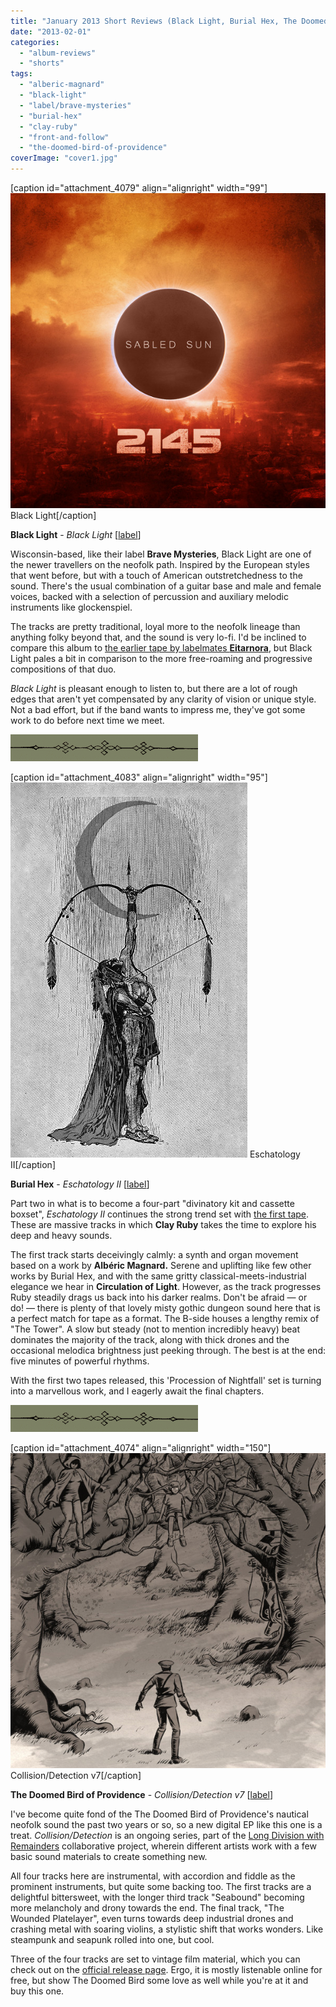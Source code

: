 ```yaml
---
title: "January 2013 Short Reviews (Black Light, Burial Hex, The Doomed Bird of Providence)"
date: "2013-02-01"
categories: 
  - "album-reviews"
  - "shorts"
tags: 
  - "alberic-magnard"
  - "black-light"
  - "label/brave-mysteries"
  - "burial-hex"
  - "clay-ruby"
  - "front-and-follow"
  - "the-doomed-bird-of-providence"
coverImage: "cover1.jpg"
---
```


\[caption id="attachment\_4079" align="alignright" width="99"\][![](images/cover2.jpg)](http://www.eveningoflight.nl/wordpress/wp-content/uploads/2013/01/cover2.jpg) Black Light\[/caption\]

**Black Light** - _Black Light_ \[[label](http://www.bravemysteries.com)\]

Wisconsin-based, like their label **Brave Mysteries**, Black Light are one of the newer travellers on the neofolk path. Inspired by the European styles that went before, but with a touch of American outstretchedness to the sound. There's the usual combination of a guitar base and male and female voices, backed with a selection of percussion and auxiliary melodic instruments like glockenspiel.

The tracks are pretty traditional, loyal more to the neofolk lineage than anything folky beyond that, and the sound is very lo-fi. I'd be inclined to compare this album to [the earlier tape by labelmates **Eitarnora**](http://www.eveningoflight.nl/2012/09/20/review-eitarnora-murmurations-2012/ "Review: Eitarnora – Murmurations (2012)"), but Black Light pales a bit in comparison to the more free-roaming and progressive compositions of that duo.

_Black Light_ is pleasant enough to listen to, but there are a lot of rough edges that aren't yet compensated by any clarity of vision or unique style. Not a bad effort, but if the band wants to impress me, they've got some work to do before next time we meet.

![filigree-divider_16_lg](images/filigree-divider_16_lg-300x43.gif)

\[caption id="attachment\_4083" align="alignright" width="95"\][![](images/cover3.jpg)](http://www.eveningoflight.nl/wordpress/wp-content/uploads/2013/01/cover3.jpg) Eschatology II\[/caption\]

**Burial Hex** - _Eschatology II_ \[[label](http://www.bravemysteries.com/)\]

Part two in what is to become a four-part "divinatory kit and cassette boxset", _Eschatology II_ continues the strong trend set with [the first tape](http://www.eveningoflight.nl/2011/10/31/october-2011-short-reviews/ "October 2011 Short Reviews (Alasdair Roberts, Burial Hex, Haiku Funeral, Voice of Eye)"). These are massive tracks in which **Clay Ruby** takes the time to explore his deep and heavy sounds.

The first track starts deceivingly calmly: a synth and organ movement based on a work by **Albéric Magnard.** Serene and uplifting like few other works by Burial Hex, and with the same gritty classical-meets-industrial elegance we hear in **Circulation of Light**. However, as the track progresses Ruby steadily drags us back into his darker realms. Don't be afraid — or do! — there is plenty of that lovely misty gothic dungeon sound here that is a perfect match for tape as a format. The B-side houses a lengthy remix of "The Tower". A slow but steady (not to mention incredibly heavy) beat dominates the majority of the track, along with thick drones and the occasional melodica brightness just peeking through. The best is at the end: five minutes of powerful rhythms.

With the first two tapes released, this 'Procession of Nightfall' set is turning into a marvellous work, and I eagerly await the final chapters.

![filigree-divider_16_lg](images/filigree-divider_16_lg-300x43.gif)

\[caption id="attachment\_4074" align="alignright" width="150"\][![](images/cover1.jpg)](http://www.eveningoflight.nl/wordpress/wp-content/uploads/2013/01/cover1.jpg) Collision/Detection v7\[/caption\]

**The Doomed Bird of Providence** - _Collision/Detection v7_ \[[label](http://www.frontandfollow.com/)\]

I've become quite fond of the The Doomed Bird of Providence's nautical neofolk sound the past two years or so, so a new digital EP like this one is a treat. _Collision/Detection_ is an ongoing series, part of the [Long Division with Remainders](http://www.ldwr.net/) collaborative project, wherein different artists work with a few basic sound materials to create something new.

All four tracks here are instrumental, with accordion and fiddle as the prominent instruments, but quite some backing too. The first tracks are a delightful bittersweet, with the longer third track "Seabound" becoming more melancholy and drony towards the end. The final track, "The Wounded Platelayer", even turns towards deep industrial drones and crashing metal with soaring violins, a stylistic shift that works wonders. Like steampunk and seapunk rolled into one, but cool.

Three of the four tracks are set to vintage film material, which you can check out on the [official release page](http://www.ldwr.net/2012/12/v7-by-doomed-bird-of-providence.html). Ergo, it is mostly listenable online for free, but show The Doomed Bird some love as well while you're at it and buy this one.
